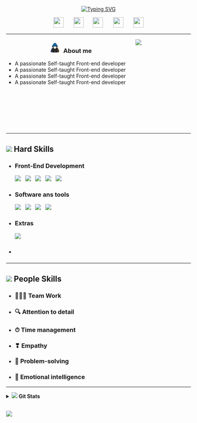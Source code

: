 <p align="center">
<a href="https://git.io/typing-svg"><img src="https://readme-typing-svg.demolab.com?font=Fira+Code&weight=700&size=25&duration=4000&pause=1000&color=00FF41&center=true&width=443&height=80&lines=%F0%9F%96%96+Hello+World!;I'm+Jon" alt="Typing SVG" /></a>
</p>

<div align="center">
  
  <!-- Contacts tags -->
<a href="mailto:sennasjonatas@gmail.com"><img height="28" width="28" src="https://cdn.simpleicons.org/gmail/00FF41" /></a>
&#8287;&#8287;&#8287;&#8287;&#8287;
<a href="https://github.com/apocsenpai"><img height="28" width="28" src="https://cdn.simpleicons.org/github/00FF41" /></a>&#8287;&#8287;&#8287;&#8287;&#8287;
<a href="https://www.linkedin.com/in/jonatas-sennas-69a359221/"><img height="28" width="28" src="https://cdn.simpleicons.org/linkedin/00FF41" /></a>
&#8287;&#8287;&#8287;&#8287;&#8287;
<a href="https://discordapp.com/users/319828221933649920"><img height="28" width="28" src="https://cdn.simpleicons.org/discord/00FF41" /></a>
&#8287;&#8287;&#8287;&#8287;&#8287;
<a href="https://twitter.com/apocsenpai"><img height="28" width="28" src="https://cdn.simpleicons.org/twitter/00FF41" /></a>

</div>

<hr>
<img align="right" src="https://i.giphy.com/media/smzfl3E7a4iHK/giphy.webp" height="auto" width="30%">
<h3 align="center"> <img src="https://github.com/0xAbdulKhalid/0xAbdulKhalid/raw/main/assets/mdImages/about_me.gif" width="28px" alt="About me"/>&#8287; <b> About me </b> </h3>



<ul>
  <li>A passionate Self-taught Front-end developer</li>
  <li>A passionate Self-taught Front-end developer</li>
  <li>A passionate Self-taught Front-end developer</li>
  <li>A passionate Self-taught Front-end developer</li>
 
 </ul>
 
 <br><br><br><br><br><br>
 <hr>

<!-- Hard skills -->
  <h2><img src="https://media2.giphy.com/media/QssGEmpkyEOhBCb7e1/giphy.gif?cid=ecf05e47a0n3gi1bfqntqmob8g9aid1oyj2wr3ds3mg700bl&rid=giphy.gif" width ="25"><b>  Hard Skills</b></h2>
<ul>
  <li>
    <h3>Front-End Development</h3>
    <img height="auto" width="40" src="https://cdn.simpleicons.org/html5/E34F26" />&#8287;&#8287;
    <img height="auto" width="40" src="https://cdn.simpleicons.org/css3/1572B6" />&#8287;&#8287;
    <img height="auto" width="40" src="https://cdn.simpleicons.org/javascript/F7DF1E" />&#8287;&#8287;
    <img height="auto" width="40" src="https://cdn.simpleicons.org/bootstrap/7952B3" />&#8287;&#8287;
    <img height="auto" width="40" src="https://cdn.simpleicons.org/sass/CC6699" />&#8287;&#8287;
  </li>
  <li>
    <h3>Software ans tools</h3>
    <img height="auto" width="40" src="https://cdn.simpleicons.org/git/F05032" />&#8287;&#8287;
    <img height="auto" width="40" src="https://cdn.simpleicons.org/github/999999" />&#8287;&#8287;
    <img height="auto" width="40" src="https://cdn.simpleicons.org/linux/FCC624" />&#8287;&#8287;
    <img height="auto" width="40" src="https://cdn.simpleicons.org/visualstudio/5C2D91" />
  </li>
  <li>
    <h3>Extras</h3>
    <img height="auto" width="40" src="https://cdn.simpleicons.org/gnometerminal/008F11" />&#8287;&#8287;
  </li>
  <li><h3></h3></li>
 </ul>
 <hr>
<!-- People skills -->
  <h2><img src="https://i.giphy.com/media/oH9EpHYhOtlIZipqpk/giphy.webp" width ="40"><b>  People Skills</b></h2>
<ul>
  <li><h3>👨‍👧‍👦 Team Work</h3></li>
  <li><h3>🔍 Attention to detail</h3></li>
  <li><h3>⏱ Time management</h3></li>
  <li><h3>❣ Empathy</h3></li>
  <li><h3>🧩 Problem-solving</h3></li>
  <li><h3>🧠 Emotional intelligence</h3></li>
 </ul>
 <hr>
<details>
<summary> <img src="https://next3-assets.s3.amazonaws.com/activities/1320/backgrounds-1495419106-graphs_a3_72dpi.gif" width ="25"><b>  Git Stats</b></summary>
<br>
  <img src="https://github-readme-stats.vercel.app/api/top-langs/?username=apocsenpai&bg_color=00000000&title_color=008F11&icon_color=008F11&text_color=fafafa#gh-dark-mode-only">
  <img src="https://github-readme-stats.vercel.app/api/top-langs/?username=apocsenpai&bg_color=00000000&title_color=003B00&icon_color=008F11&text_color=040404#gh-light-mode-only">
  <picture>
<source 
  srcset="https://github-readme-stats.vercel.app/api?username=apocsenpai&show_icons=true&bg_color=00000000&title_color=008F11&icon_color=008F11&text_color=fafafa"
  media="(prefers-color-scheme: dark)"
/>
<source
  srcset="https://github-readme-stats.vercel.app/api?username=apocsenpai&show_icons=true&bg_color=00000000&title_color=003B00&icon_color=008F11&text_color=040404"
  media="(prefers-color-scheme: light), (prefers-color-scheme: no-preference)"
/>
<img align="right" src="https://github-readme-stats.vercel.app/api?username=anuraghazra&show_icons=true" />
</picture>
</details>


<br>
 
 <a href="https://visitorbadge.io/status?path=https%3A%2F%2Fgithub.com%2Fapocsenpai"><img src="https://api.visitorbadge.io/api/daily?path=https%3A%2F%2Fgithub.com%2Fapocsenpai&label=profile.dailyVisitors&labelColor=%23003b00&countColor=%23008f11&style=plastic&labelStyle=none"/></a>
<!--
Color pallette

Vampire Black - #0D0208
Dark Green - #003B00
Islamic Green - #008F11
Malachite - #00FF41
-->
